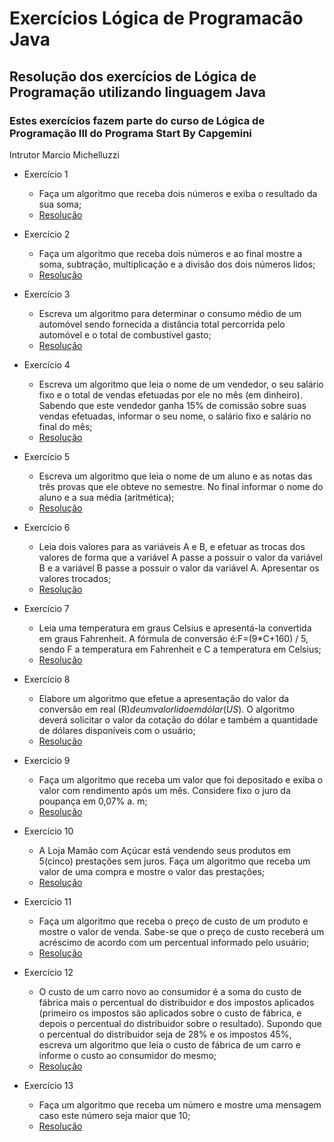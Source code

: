 # Exercícios Lógica de Programacão Java
## Resolução dos exercícios de Lógica de Programação utilizando linguagem Java

### Estes exercícios fazem parte do curso de Lógica de Programação III do Programa Start By Capgemini 
Intrutor  Marcio Michelluzzi

* Exercício 1
   * Faça um algoritmo que receba dois números e exiba o resultado da sua soma;
   * [Resolução](https://github.com/Andreza1251/ExerciciosLogicadeProgramacaoJava/blob/main/src/logicaexerciciosiii/Exercicio01.java)
  
* Exercício 2
   * Faça um algoritmo que receba dois números e ao final mostre a soma, subtração, multiplicação e a divisão 
dos dois números lidos;
  * [Resolução](https://github.com/Andreza1251/ExerciciosLogicadeProgramacaoJava/blob/main/src/logicaexerciciosiii/Exercicios2.java)

* Exercício 3
   * Escreva um algoritmo para determinar o consumo médio de um automóvel sendo fornecida a distância 
total percorrida pelo automóvel e o total de combustível gasto;
   * [Resolução](https://github.com/Andreza1251/ExerciciosLogicadeProgramacaoJava/blob/main/src/logicaexerciciosiii/Exercicio03.java)

* Exercício 4
   * Escreva um algoritmo que leia o nome de um vendedor, o seu salário fixo e o total de vendas efetuadas por ele no mês (em dinheiro). Sabendo que este vendedor ganha 15% de comissão sobre suas vendas efetuadas, informar o seu nome, o salário fixo e salário no final do mês;
   *  [Resolução](https://github.com/Andreza1251/ExerciciosLogicadeProgramacaoJava/blob/main/src/logicaexerciciosiii/Exercicio4.java)

* Exercício 5
   * Escreva um algoritmo que leia o nome de um aluno e as notas das três provas que ele obteve no semestre. No final informar o nome do aluno e a sua média (aritmética);
   *  [Resolução](https://github.com/Andreza1251/ExerciciosLogicadeProgramacaoJava/blob/main/src/logicaexerciciosiii/Exercicio05.java)

* Exercício 6
   * Leia dois valores para as variáveis A e B, e efetuar as trocas dos valores de forma que a variável A passe a possuir o valor da variável B e a variável B passe a possuir o valor da variável A. Apresentar os valores trocados;
   *  [Resolução](https://github.com/Andreza1251/ExerciciosLogicadeProgramacaoJava/blob/main/src/logicaexerciciosiii/Exercicio06.java)

* Exercício 7
   * Leia uma temperatura em graus Celsius e apresentá-la convertida em graus Fahrenheit. A fórmula de conversão é:F=(9*C+160) / 5, sendo F a temperatura em Fahrenheit e C a temperatura em Celsius;
   * [Resolução](https://github.com/Andreza1251/ExerciciosLogicadeProgramacaoJava/blob/main/src/logicaexerciciosiii/Exercicio07.java)

* Exercício 8
   * Elabore um algoritmo que efetue a apresentação do valor da conversão em real (R$) de um valor lido em dólar (US$). O algoritmo deverá solicitar o valor da cotação do dólar e também a quantidade de dólares disponíveis com o usuário;
   * [Resolução](https://github.com/Andreza1251/ExerciciosLogicadeProgramacaoJava/blob/main/src/logicaexerciciosiii/Exercicio08.java)

* Exercício 9
   * Faça um algoritmo que receba um valor que foi depositado e exiba o valor com rendimento após um mês. Considere fixo o juro da poupança em 0,07% a. m;
   * [Resolução](https://github.com/Andreza1251/ExerciciosLogicadeProgramacaoJava/blob/main/src/logicaexerciciosiii/Exercicio09.java)

* Exercício 10
   * A Loja Mamão com Açúcar está vendendo seus produtos em 5(cinco) prestações sem juros. Faça um algoritmo que receba um valor de uma compra e mostre o valor das prestações;
   * [Resolução](https://github.com/Andreza1251/ExerciciosLogicadeProgramacaoJava/blob/main/src/logicaexerciciosiii/Exercicio10.java)

* Exercício 11
   * Faça um algoritmo que receba o preço de custo de um produto e mostre o valor de venda. Sabe-se que o preço de custo receberá um acréscimo de acordo com um percentual informado pelo usuário;
   * [Resolução](https://github.com/Andreza1251/ExerciciosLogicadeProgramacaoJava/blob/main/src/logicaexerciciosiii/Exercicio11.java)

* Exercício 12
   * O custo de um carro novo ao consumidor é a soma do custo de fábrica mais o percentual do distribuidor e dos impostos aplicados (primeiro os impostos são aplicados sobre o custo de fábrica, e depois o percentual do distribuidor sobre o resultado). Supondo que o percentual do distribuidor seja de 28% e os impostos 
45%, escreva um algoritmo que leia o custo de fábrica de um carro e informe o custo ao consumidor do mesmo;
   * [Resolução](https://github.com/Andreza1251/ExerciciosLogicadeProgramacaoJava/blob/main/src/logicaexerciciosiii/Exercicio12.java)

* Exercício 13
   * Faça um algoritmo que receba um número e mostre uma mensagem caso este número seja maior que 10;
   * [Resolução]()
